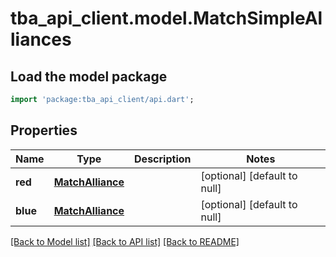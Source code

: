# tba_api_client.model.MatchSimpleAlliances

## Load the model package
```dart
import 'package:tba_api_client/api.dart';
```

## Properties
Name | Type | Description | Notes
------------ | ------------- | ------------- | -------------
**red** | [**MatchAlliance**](MatchAlliance.md) |  | [optional] [default to null]
**blue** | [**MatchAlliance**](MatchAlliance.md) |  | [optional] [default to null]

[[Back to Model list]](../README.md#documentation-for-models) [[Back to API list]](../README.md#documentation-for-api-endpoints) [[Back to README]](../README.md)


